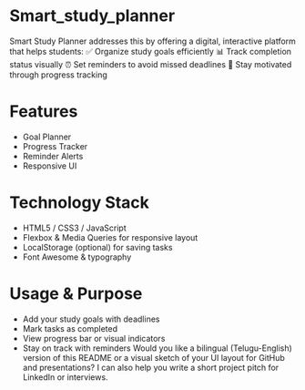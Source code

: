 # Smart_study_planner

Smart Study Planner addresses this by offering a digital, interactive platform that helps students:
✅ Organize study goals efficiently
📊 Track completion status visually
⏰ Set reminders to avoid missed deadlines
💪 Stay motivated through progress tracking

# Features
- Goal Planner
- Progress Tracker
- Reminder Alerts
- Responsive UI

# Technology Stack
- HTML5 / CSS3 / JavaScript
- Flexbox & Media Queries for responsive layout
- LocalStorage (optional) for saving tasks
- Font Awesome & typography

# Usage & Purpose
- Add your study goals with deadlines
- Mark tasks as completed
- View progress bar or visual indicators
- Stay on track with reminders
Would you like a bilingual (Telugu-English) version of this README or a visual sketch of your UI layout for GitHub and presentations? I can also help you write a short project pitch for LinkedIn or interviews.
